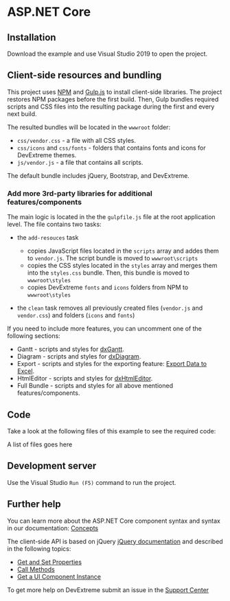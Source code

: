 # ASP.NET Core

## Installation

Download the example and use Visual Studio 2019 to open the project. 

## Client-side resources and bundling

This project uses [NPM](http://npmjs.com/) and [Gulp.js](https://gulpjs.com/) to install client-side libraries. The project restores NPM packages before the first build. Then, Gulp bundles required scripts and CSS files into the resulting package during the first and every next build. 

The resulted bundles will be located in the `wwwroot` folder:
* `css/vendor.css` - a file with all CSS styles.
* `css/icons` and `css/fonts` - folders that contains fonts and icons for DevExtreme themes.
* `js/vendor.js` - a file that contains all scripts.

The default bundle includes jQuery, Bootstrap, and DevExtreme.

### Add more 3rd-party libraries for additional features/components 

The main logic is located in the the `gulpfile.js` file at the root application level. The file contains two tasks:

* the `add-resouces` task  

    * copies JavaScript files located in the `scripts` array and addes them to `vendor.js`. The script bundle is moved to   `wwwroot\scripts`
    * copies the CSS styles located in the `styles` array and merges them into the `styles.css` bundle. Then, this bundle is moved to `wwwroot\styles`
    * copies DevExtreme `fonts` and `icons` folders from NPM  to `wwwroot\styles`

*  the `clean` task removes all previously created files (`vendor.js` and `vendor.css`) and folders (`icons` and `fonts`)

If you need to include more features, you can uncomment one of the following sections:

* Gantt - scripts and styles for [dxGantt](https://js.devexpress.com/DevExtreme/Guide/UI_Components/Gantt/Getting_Started_with_Gantt/).
* Diagram - scripts and styles for [dxDiagram](https://js.devexpress.com/DevExtreme/Guide/UI_Components/Diagram/Getting_Started_with_Diagram/).
* Export  - scripts and styles for the exporting feature: [Export Data to Excel](https://js.devexpress.com/DevExtreme/Guide/UI_Components/DataGrid/Getting_Started_with_DataGrid/#Export_Data_to_Excel). 
* HtmlEditor - scripts and styles for [dxHtmlEditor](https://js.devexpress.com/DevExtreme/Guide/UI_Components/HtmlEditor/Overview/).
* Full Bundle - scripts and styles for all above mentioned features/components.  

## Code

Take a look at the following files of this example to see the required code: 

A list of files goes here

## Development server

Use the Visual Studio `Run (F5)` command to run the project.

## Further help

You can learn more about the ASP.NET Core component syntax and syntax in our documentation: [Concepts](https://docs.devexpress.com/AspNetCore/400574/devextreme-based-controls/concepts/razor-syntax)

The client-side API is based on jQuery [jQuery documentation](https://api.jquery.com/) and described in the following topics: 
* [Get and Set Properties](https://js.devexpress.com/DevExtreme/Guide/jQuery_Components/Component_Configuration_Syntax/#Get_and_Set_Properties)
* [Call Methods](https://js.devexpress.com/DevExtreme/Guide/jQuery_Components/Component_Configuration_Syntax/#Call_Methods)
* [Get a UI Component Instance](https://js.devexpress.com/DevExtreme/Guide/jQuery_Components/Component_Configuration_Syntax/#Get_a_UI_Component_Instance)

To get more help on DevExtreme submit an issue in the [Support Center](https://www.devexpress.com/Support/Center/Question/Create)



